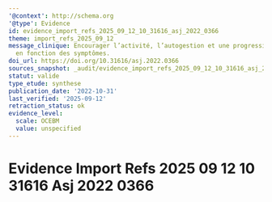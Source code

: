 ```yaml
---
'@context': http://schema.org
'@type': Evidence
id: evidence_import_refs_2025_09_12_10_31616_asj_2022_0366
theme: import_refs_2025_09_12
message_clinique: Encourager l’activité, l’autogestion et une progression graduée
  en fonction des symptômes.
doi_url: https://doi.org/10.31616/asj.2022.0366
sources_snapshot: _audit/evidence_import_refs_2025_09_12_10_31616_asj_2022_0366.json
statut: valide
type_etude: synthese
publication_date: '2022-10-31'
last_verified: '2025-09-12'
retraction_status: ok
evidence_level:
  scale: OCEBM
  value: unspecified
---
```

# Evidence Import Refs 2025 09 12 10 31616 Asj 2022 0366

